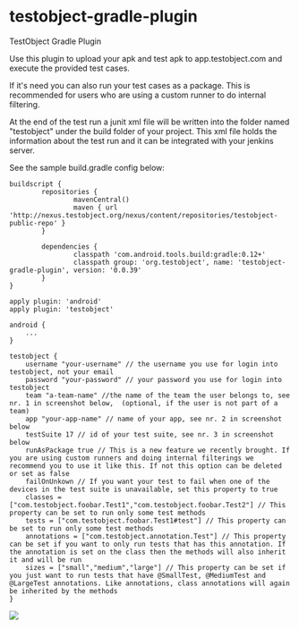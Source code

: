 testobject-gradle-plugin
===================

TestObject Gradle Plugin

Use this plugin to upload your apk and test apk to app.testobject.com and execute the provided test cases.

If it's need you can also run your test cases as a package. This is recommended for users who are using a custom runner to do internal filtering.

At the end of the test run a junit xml file will be written into the folder named "testobject" under the build folder of your project. This xml file holds the information about the test run and it can be integrated with your jenkins server.

See the sample build.gradle config below:

```
buildscript {
        repositories {
                mavenCentral()
                maven { url 'http://nexus.testobject.org/nexus/content/repositories/testobject-public-repo' }
        }
 
        dependencies {
                classpath 'com.android.tools.build:gradle:0.12+'
                classpath group: 'org.testobject', name: 'testobject-gradle-plugin', version: '0.0.39'
        }
}

apply plugin: 'android'
apply plugin: 'testobject'

android {
	...
}

testobject {
	username "your-username" // the username you use for login into testobject, not your email
	password "your-password" // your password you use for login into testobject
	team "a-team-name" //the name of the team the user belongs to, see nr. 1 in screenshot below,  (optional, if the user is not part of a team)
	app "your-app-name" // name of your app, see nr. 2 in screenshot below
	testSuite 17 // id of your test suite, see nr. 3 in screenshot below
	runAsPackage true // This is a new feature we recently brought. If you are using custom runners and doing internal filterings we recommend you to use it like this. If not this option can be deleted or set as false
	failOnUnkown // If you want your test to fail when one of the devices in the test suite is unavailable, set this property to true
	classes = ["com.testobject.foobar.Test1","com.testobject.foobar.Test2"] // This property can be set to run only some test methods
	tests = ["com.testobject.foobar.Test1#test"] // This property can be set to run only some test methods
	annotations = ["com.testobject.annotation.Test"] // This property can be set if you want to only run tests that has this annotation. If the annotation is set on the class then the methods will also inherit it and will be run
	sizes = ["small","medium","large"] // This property can be set if you just want to run tests that have @SmallTest, @MediumTest and @LargeTest annotations. Like annotations, class annotations will again be inherited by the methods 
}
```

![](https://github.com/testobject/testobject-gradle-plugin/blob/gh-pages/images/ScreenGradlePlugin.png)
